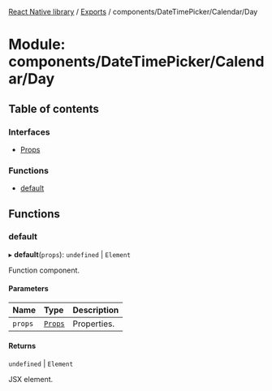 [React Native library](../index.md) / [Exports](../modules.md) / components/DateTimePicker/Calendar/Day

# Module: components/DateTimePicker/Calendar/Day

## Table of contents

### Interfaces

- [Props](../interfaces/components_DateTimePicker_Calendar_Day.Props.md)

### Functions

- [default](components_DateTimePicker_Calendar_Day.md#default)

## Functions

### default

▸ **default**(`props`): `undefined` \| `Element`

Function component.

#### Parameters

| Name | Type | Description |
| :------ | :------ | :------ |
| `props` | [`Props`](../interfaces/components_DateTimePicker_Calendar_Day.Props.md) | Properties. |

#### Returns

`undefined` \| `Element`

JSX element.
